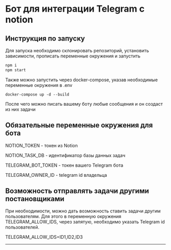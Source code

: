 # Бот для интеграции Telegram с notion

## Инструкция по запуску

Для запуска необходимо склонировать репозиторий, установить зависимости, прописать переменные окружения и запустить

```bash
npm i
npm start
```

Также можно запустить через docker-compose, указав необходимые переменные окружения в .env

```base
docker-compose up -d --build
```

После чего можно писать вашему боту любые сообщения и он создаст из них задачи

## Обязательные переменные окружения для бота

NOTION_TOKEN - токен из Notion

NOTION_TASK_DB - идентификатор базы данных задач

TELEGRAM_BOT_TOKEN - токен вашего Telegram бота

TELEGRAM_OWNER_ID - telegram id владельца

## Возможность отправлять задачи другими постановщиками

При необходимости, можно дать возможность ставить задачи другим пользователям. Для этого в переменную окружения TELEGRAM_ALLOW_IDS, через запятую, необходимо указать Telegram id пользователей.

TELEGRAM_ALLOW_IDS=ID1,ID2,ID3
____________________________________________________________________________
